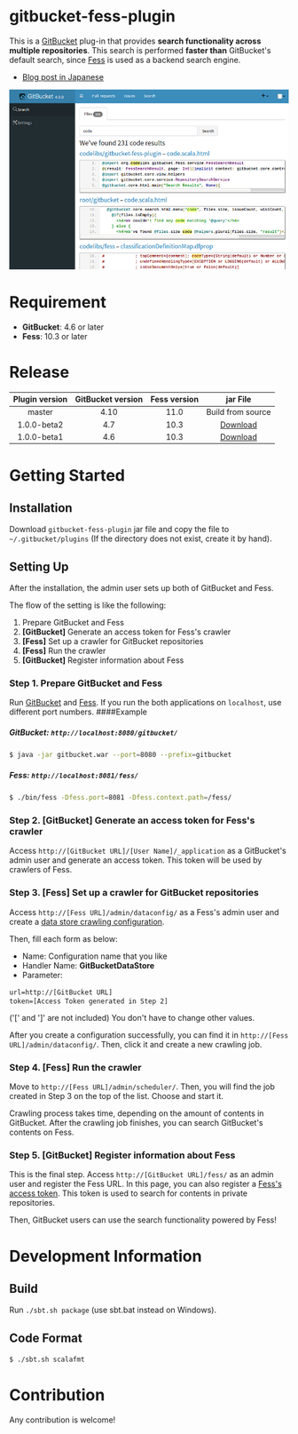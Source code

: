 gitbucket-fess-plugin
==

This is a [GitBucket](https://github.com/gitbucket/gitbucket) plug-in that provides **search functionality across multiple repositories**.
This search is performed **faster than** GitBucket's default search, since [Fess](https://github.com/codelibs/fess) is used as a backend search engine.

* [Blog post in Japanese](http://qiita.com/kw_udon/items/06d385b88dafed4bd609)

![ScreenShot](screenshot.png)

# Requirement
* **GitBucket**: 4.6 or later
* **Fess**: 10.3 or later

# Release

| Plugin version | GitBucket version | Fess version | jar File                                                                                                                                             |
|:--------------:|:-----------------:|:------------:|:----------------------------------------------------------------------------------------------------------------------------------------------------:|
| master         | 4.10              | 11.0         | Build from source                                                                                                                                    |
| 1.0.0-beta2    | 4.7               | 10.3         | [Download](http://central.maven.org/maven2/org/codelibs/gitbucket/gitbucket-fess-plugin_2.11/1.0.0-beta2/gitbucket-fess-plugin_2.11-1.0.0-beta2.jar) |
| 1.0.0-beta1    | 4.6               | 10.3         | [Download](http://central.maven.org/maven2/org/codelibs/gitbucket/gitbucket-fess-plugin_2.11/1.0.0-beta1/gitbucket-fess-plugin_2.11-1.0.0-beta1.jar) |

# Getting Started

## Installation
Download `gitbucket-fess-plugin` jar file and copy the file to `~/.gitbucket/plugins` (If the directory does not exist, create it by hand).

## Setting Up
After the installation, the admin user sets up both of GitBucket and Fess.

The flow of the setting is like the following:

1. Prepare GitBucket and Fess
2. **[GitBucket]** Generate an access token for Fess's crawler
3. **[Fess]** Set up a crawler for GitBucket repositories
4. **[Fess]** Run the crawler
5. **[GitBucket]** Register information about Fess

### Step 1. Prepare GitBucket and Fess
Run [GitBucket](https://github.com/gitbucket/gitbucket) and [Fess](https://github.com/codelibs/fess).
If you run the both applications on `localhost`, use different port numbers.
####Example
##### GitBucket: `http://localhost:8080/gitbucket/`
```bash
$ java -jar gitbucket.war --port=8080 --prefix=gitbucket
```

##### Fess: `http://localhost:8081/fess/`
```bash
$ ./bin/fess -Dfess.port=8081 -Dfess.context.path=/fess/
```


### Step 2. **[GitBucket]** Generate an access token for Fess's crawler
Access `http://[GitBucket URL]/[User Name]/_application` as a GitBucket's admin user and generate an access token.
This token will be used by crawlers of Fess.

### Step 3. **[Fess]** Set up a crawler for GitBucket repositories
Access `http://[Fess URL]/admin/dataconfig/` as a Fess's admin user and create a [data store crawling configuration](http://fess.codelibs.org/11.0/admin/dataconfig-guide.html).

Then, fill each form as below:
* Name: Configuration name that you like
* Handler Name: **GitBucketDataStore**
* Parameter:
```
url=http://[GitBucket URL]
token=[Access Token generated in Step 2]
```
('[' and ']' are not included)
You don't have to change other values.

After you create a configuration successfully, you can find it in `http://[Fess URL]/admin/dataconfig/`.
Then, click it and create a new crawling job.

### Step 4. **[Fess]** Run the crawler
Move to `http://[Fess URL]/admin/scheduler/`.
Then, you will find the job created in Step 3 on the top of the list.
Choose and start it.

Crawling process takes time, depending on the amount of contents in GitBucket.
After the crawling job finishes, you can search GitBucket's contents on Fess.

### Step 5. **[GitBucket]** Register information about Fess
This is the final step.
Access `http://[GitBucket URL]/fess/` as an admin user and register the Fess URL.
In this page, you can also register a [Fess's access token](http://fess.codelibs.org/11.0/admin/accesstoken-guide.html).
This token is used to search for contents in private repositories.

Then, GitBucket users can use the search functionality powered by Fess!

# Development Information

## Build

Run `./sbt.sh package` (use sbt.bat instead on Windows).

## Code Format
```bash
$ ./sbt.sh scalafmt
```

# Contribution
Any contribution is welcome!
